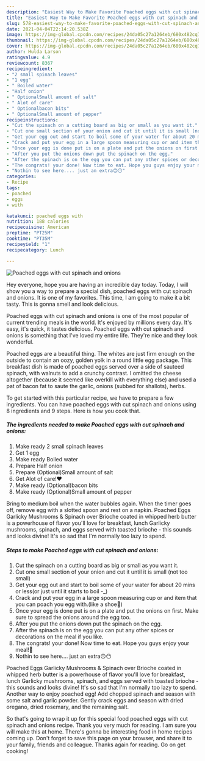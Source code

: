 ```yaml
---
description: "Easiest Way to Make Favorite Poached eggs with cut spinach and onions"
title: "Easiest Way to Make Favorite Poached eggs with cut spinach and onions"
slug: 578-easiest-way-to-make-favorite-poached-eggs-with-cut-spinach-and-onions
date: 2021-04-04T22:14:20.538Z
image: https://img-global.cpcdn.com/recipes/24da05c27a1264eb/680x482cq70/poached-eggs-with-cut-spinach-and-onions-recipe-main-photo.jpg
thumbnail: https://img-global.cpcdn.com/recipes/24da05c27a1264eb/680x482cq70/poached-eggs-with-cut-spinach-and-onions-recipe-main-photo.jpg
cover: https://img-global.cpcdn.com/recipes/24da05c27a1264eb/680x482cq70/poached-eggs-with-cut-spinach-and-onions-recipe-main-photo.jpg
author: Hulda Larson
ratingvalue: 4.9
reviewcount: 8367
recipeingredient:
- "2 small spinach leaves"
- "1 egg"
- " Boiled water"
- "Half onion"
- " OptionalSmall amount of salt"
- " Alot of care"
- " Optionalbacon bits"
- " OptionalSmall amount of pepper"
recipeinstructions:
- "Cut the spinach on a cutting board as big or small as you want it."
- "Cut one small section of your onion and cut it until it is small (not too small)"
- "Get your egg out and start to boil some of your water for about 20 mins or less(or just until it starts to boil -_)"
- "Crack and put your egg in a large spoon measuring cup or and item that you can poach you egg with.(like a shoe🤫)"
- "Once your egg is done put is on a plate and put the onions on first. Make sure to spread the onions around the egg too."
- "After you put the onions down put the spinach on the egg."
- "After the spinach is on the egg you can put any other spices or decorations on the meal if you like."
- "The congrats! your done! Now time to eat. Hope you guys enjoy your meal!🥳"
- "Nothin to see here.... just an extra🙃😶"
categories:
- Recipe
tags:
- poached
- eggs
- with

katakunci: poached eggs with 
nutrition: 188 calories
recipecuisine: American
preptime: "PT25M"
cooktime: "PT35M"
recipeyield: "1"
recipecategory: Lunch

---
```



![Poached eggs with cut spinach and onions](https://img-global.cpcdn.com/recipes/24da05c27a1264eb/680x482cq70/poached-eggs-with-cut-spinach-and-onions-recipe-main-photo.jpg)

Hey everyone, hope you are having an incredible day today. Today, I will show you a way to prepare a special dish, poached eggs with cut spinach and onions. It is one of my favorites. This time, I am going to make it a bit tasty. This is gonna smell and look delicious.

Poached eggs with cut spinach and onions is one of the most popular of current trending meals in the world. It's enjoyed by millions every day. It's easy, it's quick, it tastes delicious. Poached eggs with cut spinach and onions is something that I've loved my entire life. They're nice and they look wonderful.

Poached eggs are a beautiful thing. The whites are just firm enough on the outside to contain an oozy, golden yolk in a round little egg package. This breakfast dish is made of poached eggs served over a side of sauteed spinach, with walnuts to add a crunchy contrast. I omitted the cheese altogether (because it seemed like overkill with everything else) and used a pat of bacon fat to saute the garlic, onions (subbed for shallots), herbs.


To get started with this particular recipe, we have to prepare a few ingredients. You can have poached eggs with cut spinach and onions using 8 ingredients and 9 steps. Here is how you cook that.

<!--inarticleads1-->

##### The ingredients needed to make Poached eggs with cut spinach and onions:

1. Make ready 2 small spinach leaves
1. Get 1 egg
1. Make ready  Boiled water
1. Prepare Half onion
1. Prepare  (Optional)Small amount of salt
1. Get  Alot of care!❤
1. Make ready  (Optional)bacon bits
1. Make ready  (Optional)Small amount of pepper


Bring to medium boil when the water bubbles again. When the timer goes off, remove egg with a slotted spoon and rest on a napkin. Poached Eggs Garlicky Mushrooms &amp; Spinach over Brioche coated in whipped herb butter is a powerhouse of flavor you&#39;ll love for breakfast, lunch Garlicky mushrooms, spinach, and eggs served with toasted brioche - this sounds and looks divine! It&#39;s so sad that I&#39;m normally too lazy to spend. 

<!--inarticleads2-->

##### Steps to make Poached eggs with cut spinach and onions:

1. Cut the spinach on a cutting board as big or small as you want it.
1. Cut one small section of your onion and cut it until it is small (not too small)
1. Get your egg out and start to boil some of your water for about 20 mins or less(or just until it starts to boil -_)
1. Crack and put your egg in a large spoon measuring cup or and item that you can poach you egg with.(like a shoe🤫)
1. Once your egg is done put is on a plate and put the onions on first. Make sure to spread the onions around the egg too.
1. After you put the onions down put the spinach on the egg.
1. After the spinach is on the egg you can put any other spices or decorations on the meal if you like.
1. The congrats! your done! Now time to eat. Hope you guys enjoy your meal!🥳
1. Nothin to see here.... just an extra🙃😶


Poached Eggs Garlicky Mushrooms &amp; Spinach over Brioche coated in whipped herb butter is a powerhouse of flavor you&#39;ll love for breakfast, lunch Garlicky mushrooms, spinach, and eggs served with toasted brioche - this sounds and looks divine! It&#39;s so sad that I&#39;m normally too lazy to spend. Another way to enjoy poached egg! Add chopped spinach and season with some salt and garlic powder. Gently crack eggs and season with dried oregano, dried rosemary, and the remaining salt. 

So that's going to wrap it up for this special food poached eggs with cut spinach and onions recipe. Thank you very much for reading. I am sure you will make this at home. There's gonna be interesting food in home recipes coming up. Don't forget to save this page on your browser, and share it to your family, friends and colleague. Thanks again for reading. Go on get cooking!

